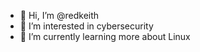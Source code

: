 - 👋 Hi, I’m @redkeith
- 👀 I’m interested in cybersecurity
- 🌱 I’m currently learning more about Linux
